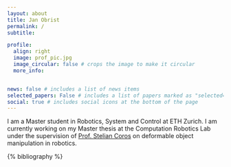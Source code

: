 ```yaml
---
layout: about
title: Jan Obrist
permalink: /
subtitle:

profile:
  align: right
  image: prof_pic.jpg
  image_circular: false # crops the image to make it circular
  more_info:


news: false # includes a list of news items
selected_papers: False # includes a list of papers marked as "selected={true}"
social: true # includes social icons at the bottom of the page
---
```


I am a Master student in Robotics, System and Control at ETH Zurich. I am currently working on my Master thesis at the Computation Robotics Lab under the supervision of [Prof. Stelian Coros](https://crl.ethz.ch/people/coros/index.html) on deformable object manipulation in robotics.

<div class="publications">

{% bibliography %}

</div>